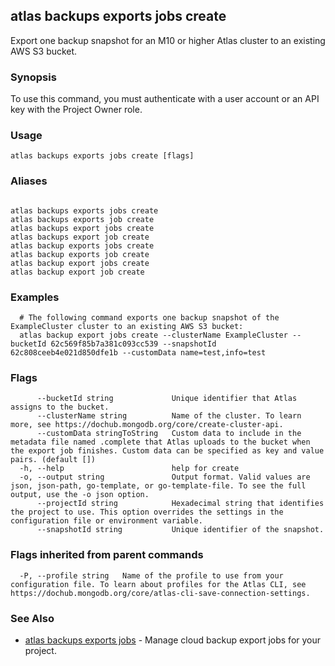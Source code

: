 ## atlas backups exports jobs create

Export one backup snapshot for an M10 or higher Atlas cluster to an existing AWS S3 bucket.


### Synopsis

To use this command, you must authenticate with a user account or an API key with the Project Owner role.


### Usage
```
atlas backups exports jobs create [flags]
```

### Aliases
```

atlas backups exports jobs create
atlas backups exports job create
atlas backups export jobs create
atlas backups export job create
atlas backup exports jobs create
atlas backup exports job create
atlas backup export jobs create
atlas backup export job create
```

### Examples

```
  # The following command exports one backup snapshot of the ExampleCluster cluster to an existing AWS S3 bucket:
  atlas backup export jobs create --clusterName ExampleCluster --bucketId 62c569f85b7a381c093cc539 --snapshotId 62c808ceeb4e021d850dfe1b --customData name=test,info=test
```


### Flags

```
      --bucketId string             Unique identifier that Atlas assigns to the bucket.
      --clusterName string          Name of the cluster. To learn more, see https://dochub.mongodb.org/core/create-cluster-api.
      --customData stringToString   Custom data to include in the metadata file named .complete that Atlas uploads to the bucket when the export job finishes. Custom data can be specified as key and value pairs. (default [])
  -h, --help                        help for create
  -o, --output string               Output format. Valid values are json, json-path, go-template, or go-template-file. To see the full output, use the -o json option.
      --projectId string            Hexadecimal string that identifies the project to use. This option overrides the settings in the configuration file or environment variable.
      --snapshotId string           Unique identifier of the snapshot.

```


### Flags inherited from parent commands

```
  -P, --profile string   Name of the profile to use from your configuration file. To learn about profiles for the Atlas CLI, see https://dochub.mongodb.org/core/atlas-cli-save-connection-settings.

```

### See Also


* [atlas backups exports jobs](atlas_backups_exports_jobs.md)	- Manage cloud backup export jobs for your project.



